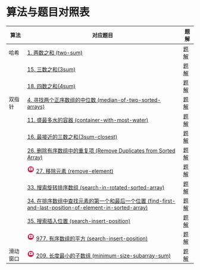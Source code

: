 # 算法与题目对照表

| 算法   | 对应题目                                                                                                                                                                                                                                                                                         | 题解                                                                      |
|------|----------------------------------------------------------------------------------------------------------------------------------------------------------------------------------------------------------------------------------------------------------------------------------------------|-------------------------------------------------------------------------|
| 哈希   | [1. 两数之和 (two-sum)](https://leetcode.cn/problems/two-sum/description/)                                                                                                                                                                                                                       | [题解](two-sum/README.md)                                                 |
|      | [15. 三数之和(3sum)](https://leetcode.cn/problems/3sum/description/)                                                                                                                                                                                                                             | [题解](3sum/README.md)                                                    |
|      | [18. 四数之和(4sum)](https://leetcode.cn/problems/4sum/description/)                                                                                                                                                                                                                             | [题解](4sum/README.md)                                                    |
| 双指针  | [4. 寻找两个正序数组的中位数 (median-of-two-sorted-arrays)](https://leetcode.cn/problems/median-of-two-sorted-arrays/description/)                                                                                                                                                                       | [题解](median-of-two-sorted-arrays/README.md)                             |
|      | [11. 盛最多水的容器 (container-with-most-water)](https://leetcode.cn/problems/container-with-most-water/description/)                                                                                                                                                                               | [题解](container-with-most-water/README.md)                               |
|      | [16. 最接近的三数之和(3sum-closest)](https://leetcode.cn/problems/3sum-closest/description/)                                                                                                                                                                                                         | [题解](3sum-closest/README.md)                                            |                                                                                                
|      | [26. 删除有序数组中的重复项 (Remove Duplicates from Sorted Array)](https://leetcode.cn/problems/remove-duplicates-from-sorted-array/description/)                                                                                                                                                       | [题解](remove-duplicates-from-sorted-array/README.md)                     |
|      | [<img src="../images/video.jpg" width="20"/>](https://www.bilibili.com/video/BV12A4y1Z7LP?spm_id_from=333.788.videopod.sections&vd_source=f881def7ea7cf10e6fa73627efe940dd) [27. 移除元素 (remove-element)](https://leetcode.cn/problems/remove-element/description/)                            | [题解](remove-element/README.md)                                          |
|      | [33. 搜索旋转排序数组 (search-in-rotated-sorted-array)](https://leetcode.cn/problems/search-in-rotated-sorted-array/description/)                                                                                                                                                                    | [题解](search-in-rotated-sorted-array/README.md)                          |
|      | [34. 在排序数组中查找元素的第一个和最后一个位置 (find-first-and-last-position-of-element-in-sorted-array)](https://leetcode.cn/problems/find-first-and-last-position-of-element-in-sorted-array/description/)                                                                                                     | [题解](find-first-and-last-position-of-element-in-sorted-array/README.md) |
|      | [35. 搜索插入位置 (search-insert-position)](https://leetcode.cn/problems/search-insert-position/description/)                                                                                                                                                                                      | [题解](search-insert-position/README.md)                                  |
|      | [<img src="../images/video.jpg" width="20"/>](https://www.bilibili.com/video/BV1QB4y1D7ep?spm_id_from=333.788.player.switch&vd_source=f881def7ea7cf10e6fa73627efe940dd) [977. 有序数组的平方 (search-insert-position)](https://leetcode.cn/problems/squares-of-a-sorted-array/description/)         | [题解](squares-of-a-sorted-array/README.md)                               |
| 滑动窗口 | [<img src="../images/video.jpg" width="20"/>](https://www.bilibili.com/video/BV1tZ4y1q7XE?spm_id_from=333.788.videopod.sections&vd_source=f881def7ea7cf10e6fa73627efe940dd) [209. 长度最小的子数组 (minimum-size-subarray-sum)](https://leetcode.cn/problems/minimum-size-subarray-sum/description/) | [题解](minimum-size-subarray-sum/README.md)                               |

